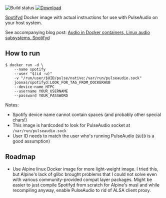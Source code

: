![Build status](https://github.com/joonas-fi/spotifyd-docker/workflows/Build/badge.svg)
[![Download](https://img.shields.io/docker/pulls/joonas/spotifyd.svg?style=for-the-badge)](https://hub.docker.com/r/joonas/spotifyd/)

[Spotifyd](https://github.com/Spotifyd/spotifyd) Docker image with actual instructions for use with
PulseAudio on your host system.

See accompanying blog post:
[Audio in Docker containers, Linux audio subsystems, Spotifyd](https://joonas.fi/2020/12/audio-in-docker-containers-linux-audio-subsystems-spotifyd/)


How to run
----------

```console
$ docker run -d \
	--name spotify
	--user "$(id -u)"
	-v "/run/user/$UID/pulse/native:/var/run/pulseaudio.sock"
	joonas/spotifyd:LOOK_FOR_TAG_FROM_DOCKERHUB
	--device-name HTPC
	--username YOUR_USERNAME
	--password YOUR_PASSWORD
```

Notes:

- Spotify device name cannot contain spaces (and probably other special chars!)
- This image is hardcoded to look for PulseAudio socket at `/var/run/pulseaudio.sock`
- User ID needs to match the user who's running PulseAudio (`$UID` is a good assumption)


Roadmap
-------

- Use Alpine linux Docker image for more light-weight image. I tried this, but Alpine's lack of glibc
  brought problems that I could not solve even with various community-provided compat layer packages.
  Might be easier to just compile Spotifyd from scratch for Alpine's musl and while recompiling anyway,
  enable PulseAudio to rid of ALSA client proxy.
